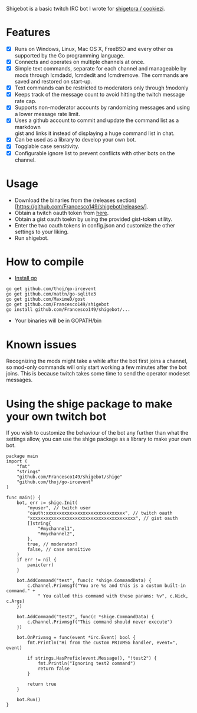 Shigebot is a basic twitch IRC bot I wrote for 
[shigetora / cookiezi](http://www.twitch.tv/shigetora).

Features
================================================================================
- [x] Runs on Windows, Linux, Mac OS X, FreeBSD and every other os supported by 
      the Go programming language.
- [x] Connects and operates on multiple channels at once.
- [x] Simple text commands, separate for each channel and manageable by mods 
      through !cmdadd, !cmdedit and !cmdremove. The commands are saved and 
      restored on start-up.
- [x] Text commands can be restricted to moderators only through !modonly
- [x] Keeps track of the message count to avoid hitting the twitch message 
      rate cap.
- [x] Supports non-moderator accounts by randomizing messages and using a lower 
      message rate limit.
- [x] Uses a github account to commit and update the command list as a markdown  
      gist and links it instead of displaying a huge command list in chat.
- [x] Can be used as a library to develop your own bot.
- [x] Togglable case sensitivity.
- [x] Configurable ignore list to prevent conflicts with other bots on the 
      channel.

Usage
================================================================================
* Download the binaries from the 
  (releases section)[https://github.com/Francesco149/shigebot/releases/].
* Obtain a twitch oauth token from [here](https://twitchapps.com/tmi/).
* Obtain a gist oauth toekn by using the provided gist-token utility.
* Enter the two oauth tokens in config.json and customize the other settings 
  to your liking.
* Run shigebot.

How to compile
================================================================================
* [Install go](https://golang.org/doc/install)
```
go get github.com/thoj/go-ircevent
go get github.com/mattn/go-sqlite3
go get github.com/MaximeD/gost
go get github.com/Francesco149/shigebot
go install github.com/Francesco149/shigebot/...
```
* Your binaries will be in GOPATH/bin

Known issues
================================================================================
Recognizing the mods might take a while after the bot first joins a channel, 
so mod-only commands will only start working a few minutes after the bot joins. 
This is because twitch takes some time to send the operator modeset messages.

Using the shige package to make your own twitch bot
================================================================================
If you wish to customize the behaviour of the bot any further than what the 
settings allow, you can use the shige package as a library to make your own bot.

```
package main
import (
	"fmt"
	"strings"
	"github.com/Francesco149/shigebot/shige"
	"github.com/thoj/go-ircevent"
)

func main() {
	bot, err := shige.Init(
		"myuser", // twitch user
		"oauth:xxxxxxxxxxxxxxxxxxxxxxxxxxxxxx", // twitch oauth
		"xxxxxxxxxxxxxxxxxxxxxxxxxxxxxxxxxxxxxxxx", // gist oauth
		[]string{
			"#mychannel1", 
			"#mychannel2", 
		}, 
		true, // moderator?
		false, // case sensitive
	)
	if err != nil {
		panic(err)
	}

	bot.AddCommand("test", func(c *shige.CommandData) {
		c.Channel.Privmsgf("You are %s and this is a custom built-in command." +
			" You called this command with these params: %v", c.Nick, c.Args)
	})

	bot.AddCommand("test2", func(c *shige.CommandData) {
		c.Channel.Privmsgf("This command should never execute")
	})

	bot.OnPrivmsg = func(event *irc.Event) bool {
		fmt.Println("Hi from the custom PRIVMSG handler, event=", event)

		if strings.HasPrefix(event.Message(), "!test2") {
			fmt.Println("Ignoring test2 command")
			return false
		}

		return true
	}

	bot.Run()
}
```
